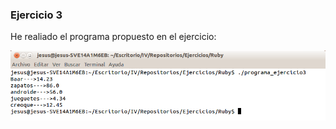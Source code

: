 ### Ejercicio 3

He realiado el programa propuesto en el ejercicio:

![imagen88](https://github.com/jmanday/Imagenes/blob/master/imagen88.png?raw=true)
